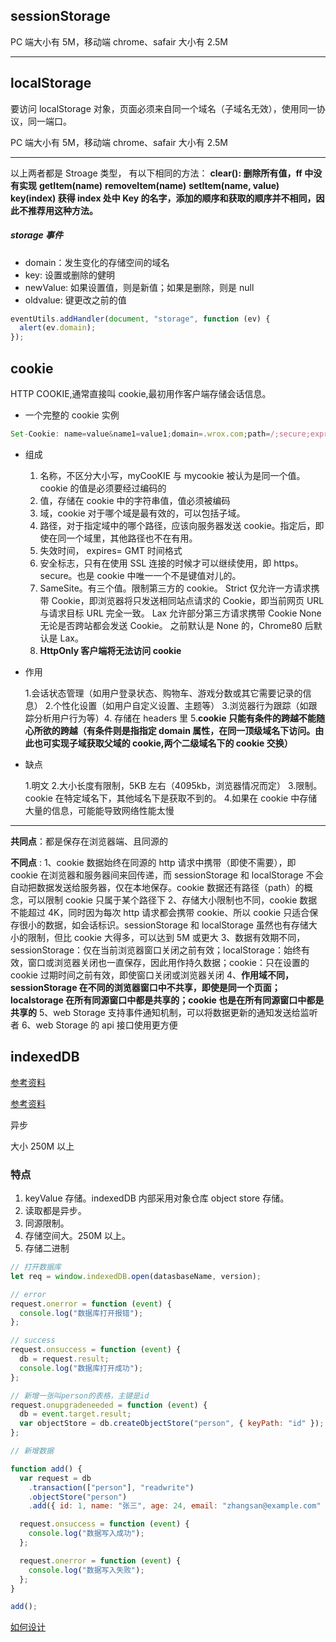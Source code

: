 ## sessionStorage

PC 端大小有 5M，移动端 chrome、safair 大小有 2.5M

---

## localStorage

要访问 localStorage 对象，页面必须来自同一个域名（子域名无效），使用同一协议，同一端口。

PC 端大小有 5M，移动端 chrome、safair 大小有 2.5M

---

以上两者都是 Stroage 类型，
有以下相同的方法：
**clear(): 删除所有值，ff 中没有实现**
**getItem(name)**
**removeItem(name)**
**setItem(name, value)**
**key(index) 获得 index 处中 Key 的名字，添加的顺序和获取的顺序并不相同，因此不推荐用这种方法。**

##### storage 事件

- domain：发生变化的存储空间的域名
- key: 设置或删除的健明
- newValue: 如果设置值，则是新值；如果是删除，则是 null
- oldvalue: 键更改之前的值

```js
eventUtils.addHandler(document, "storage", function (ev) {
  alert(ev.domain);
});
```

## cookie

HTTP COOKIE,通常直接叫 cookie,最初用作客户端存储会话信息。

- 一个完整的 cookie 实例

```js
Set-Cookie: name=value&name1=value1;domain=.wrox.com;path=/;secure;exprise=new Date.toGMTString();  HTTPOnly;
```

- 组成

  1. 名称，不区分大小写，myCooKIE 与 mycookie 被认为是同一个值。cookie 的值是必须要经过编码的
  2. 值，存储在 cookie 中的字符串值，值必须被编码
  3. 域，cookie 对于哪个域是最有效的，可以包括子域。
  4. 路径，对于指定域中的哪个路径，应该向服务器发送 cookie。指定后，即使在同一个域里，其他路径也不在有用。
  5. 失效时间， expires= GMT 时间格式
  6. 安全标志，只有在使用 SSL 连接的时候才可以继续使用，即 https。 secure。也是 cookie 中唯一一个不是键值对儿的。
  7. SameSite。有三个值。限制第三方的 cookie。
     Strict 仅允许一方请求携带 Cookie，即浏览器将只发送相同站点请求的 Cookie，即当前网页 URL 与请求目标 URL 完全一致。
     Lax 允许部分第三方请求携带 Cookie
     None 无论是否跨站都会发送 Cookie。
     之前默认是 None 的，Chrome80 后默认是 Lax。
  8. **HttpOnly 客户端将无法访问 cookie**

* 作用

  1.会话状态管理（如用户登录状态、购物车、游戏分数或其它需要记录的信息） 2.个性化设置（如用户自定义设置、主题等） 3.浏览器行为跟踪（如跟踪分析用户行为等）4. 存储在 headers 里 5.**cookie 只能有条件的跨越不能随心所欲的跨越（有条件则是指指定 domain 属性，在同一顶级域名下访问。由此也可实现子域获取父域的 cookie,两个二级域名下的 cookie 交换）**

* 缺点

  1.明文 2.大小长度有限制，5KB 左右（4095kb，浏览器情况而定） 3.限制。cookie 在特定域名下，其他域名下是获取不到的。 4.如果在 cookie 中存储大量的信息，可能能导致网络性能太慢

---

**共同点**：都是保存在浏览器端、且同源的

**不同点** :
1、cookie 数据始终在同源的 http 请求中携带（即使不需要），即 cookie 在浏览器和服务器间来回传递，而 sessionStorage 和 localStorage 不会自动把数据发送给服务器，仅在本地保存。cookie 数据还有路径（path）的概念，可以限制 cookie 只属于某个路径下
2、存储大小限制也不同，cookie 数据不能超过 4K，同时因为每次 http 请求都会携带 cookie、所以 cookie 只适合保存很小的数据，如会话标识。sessionStorage 和 localStorage 虽然也有存储大小的限制，但比 cookie 大得多，可以达到 5M 或更大
3、数据有效期不同，sessionStorage：仅在当前浏览器窗口关闭之前有效；localStorage：始终有效，窗口或浏览器关闭也一直保存，因此用作持久数据；cookie：只在设置的 cookie 过期时间之前有效，即使窗口关闭或浏览器关闭
4、**作用域不同，sessionStorage 在不同的浏览器窗口中不共享，即使是同一个页面；localstorage 在所有同源窗口中都是共享的；cookie 也是在所有同源窗口中都是共享的**
5、web Storage 支持事件通知机制，可以将数据更新的通知发送给监听者
6、web Storage 的 api 接口使用更方便

## indexedDB

[参考资料](https://www.jianshu.com/p/ca838ff7e4d8)

[参考资料](http://www.ruanyifeng.com/blog/2018/07/indexeddb.html)

异步

大小 250M 以上

### 特点

1. keyValue 存储。indexedDB 内部采用对象仓库 object store 存储。
2. 读取都是异步。
3. 同源限制。
4. 存储空间大。250M 以上。
5. 存储二进制

```js
// 打开数据库
let req = window.indexedDB.open(datasbaseName, version);

// error
request.onerror = function (event) {
  console.log("数据库打开报错");
};

// success
request.onsuccess = function (event) {
  db = request.result;
  console.log("数据库打开成功");
};

// 新增一张叫person的表格，主键是id
request.onupgradeneeded = function (event) {
  db = event.target.result;
  var objectStore = db.createObjectStore("person", { keyPath: "id" });
};

// 新增数据

function add() {
  var request = db
    .transaction(["person"], "readwrite")
    .objectStore("person")
    .add({ id: 1, name: "张三", age: 24, email: "zhangsan@example.com" });

  request.onsuccess = function (event) {
    console.log("数据写入成功");
  };

  request.onerror = function (event) {
    console.log("数据写入失败");
  };
}

add();
```

[如何设计](https://www.jianshu.com/p/722a51ee4d55?utm_campaign=maleskine&utm_content=note&utm_medium=seo_notes&utm_source=recommendation)